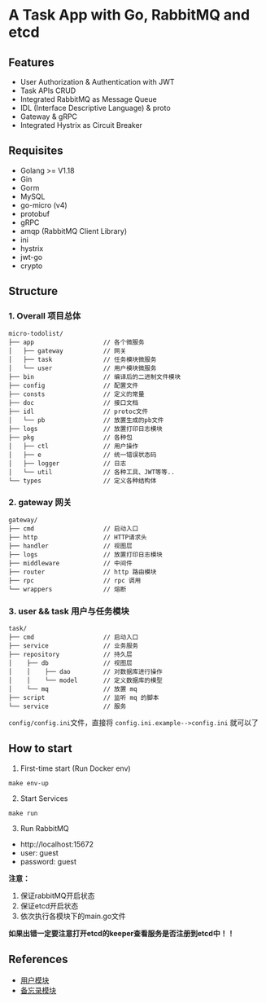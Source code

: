 # A Task App with Go, RabbitMQ and etcd 


## Features

- User Authorization & Authentication with JWT
- Task APIs CRUD
- Integrated RabbitMQ as Message Queue
- IDL (Interface Descriptive Language) & proto
- Gateway & gRPC
- Integrated Hystrix as Circuit Breaker

## Requisites

- Golang >= V1.18
- Gin
- Gorm
- MySQL
- go-micro (v4)
- protobuf
- gRPC
- amqp (RabbitMQ Client Library)
- ini
- hystrix
- jwt-go
- crypto

## Structure

### 1. Overall 项目总体
```
micro-todolist/
├── app                   // 各个微服务
│   ├── gateway           // 网关
│   ├── task              // 任务模块微服务
│   └── user              // 用户模块微服务
├── bin                   // 编译后的二进制文件模块
├── config                // 配置文件
├── consts                // 定义的常量
├── doc                   // 接口文档
├── idl                   // protoc文件
│   └── pb                // 放置生成的pb文件
├── logs                  // 放置打印日志模块
├── pkg                   // 各种包
│   ├── ctl               // 用户操作
│   ├── e                 // 统一错误状态码
│   ├── logger            // 日志
│   └── util              // 各种工具、JWT等等..
└── types                 // 定义各种结构体
```

### 2. gateway 网关
```
gateway/
├── cmd                   // 启动入口
├── http                  // HTTP请求头
├── handler               // 视图层
├── logs                  // 放置打印日志模块
├── middleware            // 中间件
├── router                // http 路由模块
├── rpc                   // rpc 调用
└── wrappers              // 熔断
```

### 3. user && task 用户与任务模块
```
task/
├── cmd                   // 启动入口
├── service               // 业务服务
├── repository            // 持久层
│    ├── db               // 视图层
│    │    ├── dao         // 对数据库进行操作
│    │    └── model       // 定义数据库的模型
│    └── mq               // 放置 mq
├── script                // 监听 mq 的脚本
└── service               // 服务
```


`config/config.ini`文件，直接将 `config.ini.example-->config.ini` 就可以了


## How to start

1. First-time start (Run Docker env)

```shell
make env-up
```

2. Start Services

```shell
make run
```

3. Run RabbitMQ

- http://localhost:15672
- user: guest
- password: guest

**注意：**
1. 保证rabbitMQ开启状态
2. 保证etcd开启状态
3. 依次执行各模块下的main.go文件

**如果出错一定要注意打开etcd的keeper查看服务是否注册到etcd中！！**

## References
- [用户模块](https://blog.csdn.net/weixin_45304503/article/details/122286980)
- [备忘录模块](https://blog.csdn.net/weixin_45304503/article/details/122301707)

